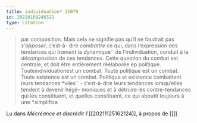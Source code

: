 ```yaml
---
title: individuation* 21079
id: 20220108246521
type: Citation
---
```


> par composition. Mais cela ne signifie pas qu’il ne faudrait pas *s'opposer*, c’est-à- dire *combattre* ce qui, dans l’expression des tendances qui *trament* la *d*ynamique¨ de l’individuation, conduit à la *décomposition* de ces tendances. Cette question du combat est centrale, et doit être entièrement réélaborée ep politique. Touteindividuationest un combat. Toute politique est un combat. Toute existence est un combat. Politique et existence combattent leurs tendances *viles¨ - c’est-à-dire leurs tendances lorsqu’elles tendent à devenir hégé- moniques et à détruire les contre-tendances qui les constituent, et quelles constituent, ce qui aboutit toujours à une *simplifica

Lu dans *Mécréance et discrédit 1* [[20211125162124]], à propos de [[]]